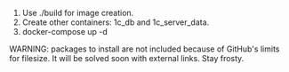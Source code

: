 1. Use ./build for image creation.
2. Create other containers: 1c_db and 1c_server_data.
3. docker-compose up -d

WARNING: packages to install are not included because of GitHub's limits for filesize. It will be solved soon with external links. Stay frosty.

